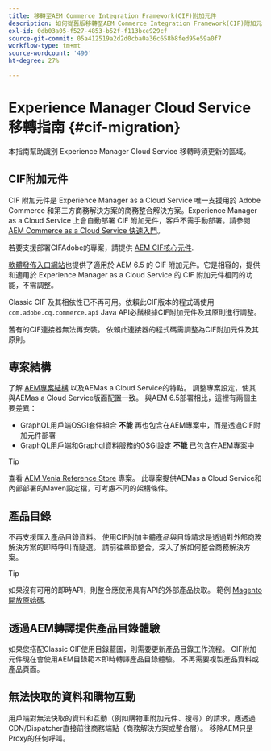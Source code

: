 ```yaml
---
title: 移轉至AEM Commerce Integration Framework(CIF)附加元件
description: 如何從舊版移轉至AEM Commerce Integration Framework(CIF)附加元件
exl-id: 0db03a05-f527-4853-b52f-f113bce929cf
source-git-commit: 05a412519a2d2d0cba0a36c658b8fed95e59a0f7
workflow-type: tm+mt
source-wordcount: '490'
ht-degree: 27%

---
```


# Experience Manager Cloud Service移轉指南 {#cif-migration}

本指南幫助識別 Experience Manager Cloud Service 移轉時須更新的區域。

## CIF附加元件

CIF 附加元件是 Experience Manager as a Cloud Service 唯一支援用於 Adobe Commerce 和第三方商務解決方案的商務整合解決方案。Experience Manager as a Cloud Service 上會自動部署 CIF 附加元件，客戶不需手動部署。請參閱 [AEM Commerce as a Cloud Service 快速入門](getting-started.md)。

若要支援部署CIFAdobe的專案，請提供 [AEM CIF核心元件](https://github.com/adobe/aem-core-cif-components).

[軟體發佈入口網站](https://experience.adobe.com/#/downloads/content/software-distribution/en/aem.html)也提供了適用於 AEM 6.5 的 CIF 附加元件。它是相容的，提供和適用於 Experience Manager as a Cloud Service 的 CIF 附加元件相同的功能，不需調整。

Classic CIF 及其相依性已不再可用。依賴此CIF版本的程式碼使用 `com.adobe.cq.commerce.api` Java API必鬚根據CIF附加元件及其原則進行調整。

舊有的CIF連接器無法再安裝。 依賴此連接器的程式碼需調整為CIF附加元件及其原則。

## 專案結構

了解 [AEM專案結構](https://experienceleague.adobe.com/docs/experience-manager-cloud-service/implementing/developing/aem-project-content-package-structure.html) 以及AEMas a Cloud Service的特點。 調整專案設定，使其與AEMas a Cloud Service版面配置一致。
與AEM 6.5部署相比，這裡有兩個主要差異：

* GraphQL用戶端OSGI套件組合 **不能** 再也包含在AEM專案中，而是透過CIF附加元件部署
* GraphQL用戶端和Graphql資料服務的OSGI設定 **不能** 已包含在AEM專案中

>[!TIP]
>
>查看 [AEM Venia Reference Store](https://github.com/adobe/aem-cif-guides-venia) 專案。 此專案提供AEMas a Cloud Service和內部部署的Maven設定檔，可考慮不同的架構條件。

## 產品目錄

不再支援匯入產品目錄資料。 使用CIF附加主體產品與目錄請求是透過對外部商務解決方案的即時呼叫而隨選。 請前往章節整合，深入了解如何整合商務解決方案。

>[!TIP]
>
>如果沒有可用的即時API，則整合應使用具有API的外部產品快取。 範例 [Magento開放原始碼](https://business.adobe.com/products/magento/open-source.html).

## 透過AEM轉譯提供產品目錄體驗

如果您搭配Classic CIF使用目錄藍圖，則需要更新產品目錄工作流程。 CIF附加元件現在會使用AEM目錄範本即時轉譯產品目錄體驗。 不再需要複製產品資料或產品頁面。

## 無法快取的資料和購物互動

用戶端對無法快取的資料和互動（例如購物車附加元件、搜尋）的請求，應透過CDN/Dispatcher直接前往商務端點（商務解決方案或整合層）。 移除AEM只是Proxy的任何呼叫。
